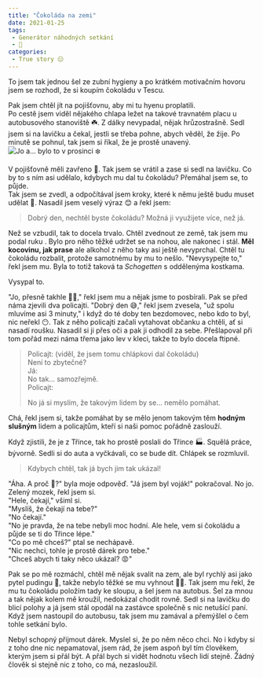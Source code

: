 ```yaml
---
title: "Čokoláda na zemi"
date: 2021-01-25
tags:
 - Generátor náhodných setkání
 - 🍫
categories:
 - True story 😑
---
```


To jsem tak jednou šel ze zubní hygieny a po krátkém motivačním hovoru jsem se rozhodl, že si koupím čokoládu v Tescu.
<!-- more -->
Pak jsem chtěl jít na pojišťovnu, aby mi tu hyenu proplatili.  
Po cestě jsem viděl nějakého chlapa ležet na takové travnatém placu u autobusového stanoviště ☘️. Z dálky nevypadal, nějak hrůzostrašně. Sedl jsem si na lavičku a čekal, jestli se třeba pohne, abych věděl, že žije. Po minutě se pohnul, tak jsem si říkal, že je prostě unavený.
![Jo a… bylo to v prosinci ❄️](/images/listy.jpg)

V pojišťovně měli zavřeno 🚪. Tak jsem se vrátil a zase si sedl na lavičku. Co by to s ním asi udělalo, kdybych mu dal tu čokoládu? Přemáhal jsem se, to půjde.  
Tak jsem se zvedl, a odpočítával jsem kroky, které k němu ještě budu muset udělat 👟. Nasadil jsem veselý výraz 😊 a řekl jsem:

> Dobrý den, nechtěl byste čokoládu? Možná ji využijete více, než já.

Než se vzbudil, tak to docela trvalo. Chtěl zvednout ze země, tak jsem mu podal ruku <Badge text="Korona approves"/>. Bylo pro něho těžké udržet se  na nohou, ale nakonec i stál. **Měl kocovinu, jak prase** ale alkohol z něho taky asi ještě nevyprchal. Chtěl tu čokoládu rozbalit, protože samotnému by mu to nešlo. "Nevysypejte to," řekl jsem mu. Byla to totiž taková ta _Schogetten_ s oddělenýma kostkama.

Vysypal to.

"Jo, přesně takhle 🤦‍♂️," řekl jsem mu a nějak jsme to posbírali. Pak se před náma zjevili dva policajti. "Dobrý den 😅," řekl jsem zvesela, "už spolu mluvíme asi 3 minuty," i když do té doby ten bezdomovec, nebo kdo to byl, nic neřekl 😶. Tak z něho policajti začali vytahovat občanku a chtěli, ať si nasadí roušku. Nasadil si ji přes oči a pak ji odhodil za sebe. Přešlapoval při tom pořád mezi náma třema jako lev v kleci, takže to bylo docela ftipné.  

> <footer>Policajt: (viděl, že jsem tomu chlápkovi dal čokoládu)</footer>
> Není to zbytečné?
> <footer>Já:</footer>
> No tak... samozřejmě.
> <footer>Policajt:</footer>
> <p>No já si myslím, že takovým lidem by se... nemělo pomáhat.</p>

Chá, řekl jsem si, takže pomáhat by se mělo jenom takovým těm **hodným slušným** lidem a policajtům, kteří si naši pomoc pořádně zaslouží.

Když zjistili, že je z Třince, tak ho prostě poslali do Třince 🏭. Squělá práce, bývorně. Sedli si do auta a vyčkávali, co se bude dít. Chlápek se rozmluvil.
> Kdybych chtěl, tak já bych jim tak ukázal!

"Áha. A proč 😬?" byla moje odpověď. "Já jsem byl voják!" pokračoval. No jo. Zelený mozek, řekl jsem si.  
"Hele, čekají," všiml si.  
"Myslíš, že čekají na tebe?"  
"No čekají."  
"No je pravda, že na tebe nebyli moc hodní. Ale hele, vem si čokoládu a půjde se ti do Třince lépe."  
"Co po mě chceš?" ptal se nechápavě.  
"Nic nechci, tohle je prostě dárek pro tebe."  
"Chceš abych ti taky něco ukázal? 😡"

Pak se po mě rozmáchl, chtěl mě nějak svalit na zem, ale byl rychlý asi jako pytel pudingu 🍮, takže nebylo těžké se mu vyhnout 🤸‍♂️.
Tak jsem mu řekl, že mu tu čokoládu položím tady ke sloupu, a šel jsem na autobus.
Šel za mnou a tak nějak kolem mě kroužil, nedokázal chodit rovně. Sedl si na lavičku do blicí polohy a já jsem stál opodál na zastávce společně s nic netušící paní. Když jsem nastoupil do autobusu, tak jsem mu zamával a přemýšlel o čem tohle setkání bylo.

Nebyl schopný přijmout dárek. Myslel si, že po něm něco chci. No i kdyby si z toho dne nic nepamatoval, jsem rád, že jsem aspoň byl tím člověkem, kterým jsem si přál být. A přál bych si vidět hodnotu všech lidí stejně. Žádný člověk si stejně nic z toho, co má, nezasloužil.